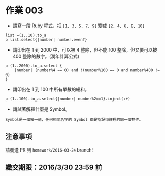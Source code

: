 # 作業 003


* 請寫一段 Ruby 程式，把 `[1, 3, 5, 7, 9]` 變成 `[2, 4, 6, 8, 10]`

``` 
list =(1..10).to_a
p list.select{|number| number.even?}
```

* 請印出在 1 到 2000 中，可以被 4 整除，但不能 100 整除，但又要可以被 400 整除的數字。(潤年計算公式)

```
p (1..2000).to_a.select {
	|number| (number%4 == 0) and !(number%100 == 0 and number%400 != 0) 
}
``` 
* 請印出在 1 到 100 中所有單數的總和。

```
p (1..100).to_a.select{|number| number%2==1}.inject(:+)
```
* 請試著解釋什麼是 Symbol。
```
Symbol是一個唯一值，任何相同名字的 Symbol 都是指記憶體裡的同一個物件。
```
## 注意事項
請發送 PR 到 `homework/2016-03-24` branch!

## 繳交期限：2016/3/30 23:59 前
